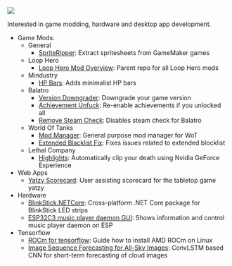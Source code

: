 
![](https://komarev.com/ghpvc/?username=sam-k0) <br>

Interested in game modding, hardware and desktop app development. 
- Game Mods:
  - General
    - [SpriteRipper](https://github.com/sam-k0/SpriteRipper): Extract spritesheets from GameMaker games
  - Loop Hero
    - [Loop Hero Mod Overview](https://github.com/sam-k0/LoopHero_Mods/blob/master/mods.md): Parent repo for all Loop Hero mods
  - Mindustry
    - [HP Bars](https://github.com/sam-k0/Mindustry.HPBars): Adds minimalist HP bars
  - Balatro
    - [Version Downgrader](https://github.com/sam-k0/Balatro-Downgrader): Downgrade your game version
    - [Achievement Unfuck](https://github.com/sam-k0/BalatroAchievementUnfuck): Re-enable achievements if you unlocked all
    - [Remove Steam Check](https://github.com/sam-k0/BalatroUnsteamed): Disables steam check for Balatro
  - World Of Tanks
    - [Mod Manager](https://github.com/sam-k0/WoTModAssistantCore): General purpose mod manager for WoT
    - [Extended Blacklist Fix](https://github.com/sam-k0/ExtendedBlacklist): Fixes issues related to extended blocklist
  - Lethal Company
    - [Highlights](https://github.com/sam-k0/LC_Highlights): Automatically clip your death using Nvidia GeForce Experience
- Web Apps
  - [Yatzy Scorecard](https://github.com/sam-k0/Yatzy-web): User assisting scorecard for the tabletop game yatzy
- Hardware
  - [BlinkStick.NETCore](https://github.com/sam-k0/BlinkStick.NETCore): Cross-platform .NET Core package for BlinkStick LED strips
  - [ESP32C3 music player daemon GUI](https://github.com/sam-k0/ESP32C3-MPD-GUI): Shows information and control music player daemon on ESP
- Tensorflow
  - [ROCm for tensorflow](https://github.com/sam-k0/Installing_ROCm_for_tensorflow): Guide how to install AMD ROCm on Linux
  - [Image Sequence Forecasting for All-Sky Images](https://github.com/sam-k0/cloud-forecasting-cnn): ConvLSTM based CNN for short-term forecasting of cloud images
 
